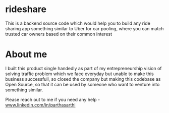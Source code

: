 # rideshare

This is a backend source code which would help you to build any ride sharing app something similar to Uber for car pooling, where you can match trusted car owners based on their common interest

# About me

I built this product single handedly as part of my entrepreneurship vision of solving traffic problem which we face everyday but unable to make this business successfull, so closed the company but making this codebase as Open Source, so that it can be used by someone who want to venture into something similar.

Please reach out to me if you need any help -  www.linkedin.com/in/parthasarthi


